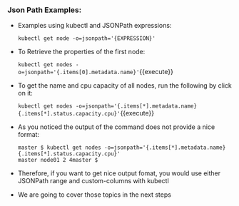 ### Json Path Examples:
- Examples using kubectl and JSONPath expressions:

   `kubectl get node -o=jsonpath='{EXPRESSION}'`

- To Retrieve the properties of the first node:

    `kubectl get nodes -o=jsonpath='{.items[0].metadata.name}'`{{execute}}


- To get the name and cpu capacity of all nodes, run the following by click on it:

  `kubectl get nodes -o=jsonpath='{.items[*].metadata.name} {.items[*].status.capacity.cpu}'`{{execute}}
 
- As you noticed the  output of the command does not provide a nice format: 
   
   ```
   master $ kubectl get nodes -o=jsonpath='{.items[*].metadata.name} {.items[*].status.capacity.cpu}'
   master node01 2 4master $
   ```

- Therefore, if you want to get nice output fomat, you would use either  JSONPath range and custom-columns with kubectl
- We are going to cover those topics in the next steps